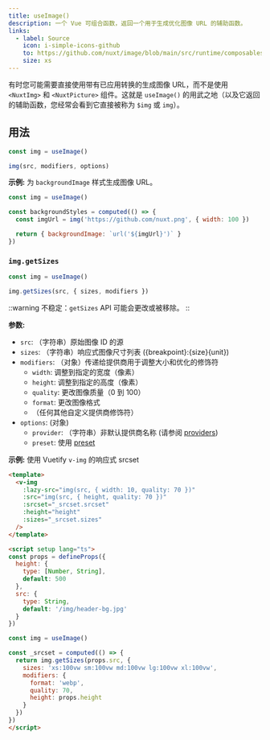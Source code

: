 ```yaml
---
title: useImage()
description: 一个 Vue 可组合函数，返回一个用于生成优化图像 URL 的辅助函数。
links:
  - label: Source
    icon: i-simple-icons-github
    to: https://github.com/nuxt/image/blob/main/src/runtime/composables.ts
    size: xs
---
```


有时您可能需要直接使用带有已应用转换的生成图像 URL，而不是使用 `<NuxtImg>` 和 `<NuxtPicture>` 组件。这就是 `useImage()` 的用武之地（以及它返回的辅助函数，您经常会看到它直接被称为 `$img` 或 `img`）。

## 用法

```js
const img = useImage()

img(src, modifiers, options)
```

**示例:** 为 `backgroundImage` 样式生成图像 URL。

```js
const img = useImage()

const backgroundStyles = computed(() => {
  const imgUrl = img('https://github.com/nuxt.png', { width: 100 })

  return { backgroundImage: `url('${imgUrl}')` }
})
```

### `img.getSizes`

```js
const img = useImage()

img.getSizes(src, { sizes, modifiers })
```

::warning
不稳定：`getSizes` API 可能会更改或被移除。
::

**参数:**

- `src`: （字符串）原始图像 ID 的源
- `sizes`: （字符串）响应式图像尺寸列表 ({breakpoint}:{size}{unit})
- `modifiers`: （对象）传递给提供商用于调整大小和优化的修饰符
  - `width`: 调整到指定的宽度（像素）
  - `height`: 调整到指定的高度（像素）
  - `quality`: 更改图像质量（0 到 100）
  - `format`: 更改图像格式
  - （任何其他自定义提供商修饰符）
- `options`: (对象)
  - `provider`: （字符串）非默认提供商名称 (请参阅 [providers](/get-started/configuration#providers))
  - `preset`: 使用 [preset](/get-started/configuration#presets)

**示例:** 使用 Vuetify `v-img` 的响应式 srcset

```html
<template>
  <v-img
    :lazy-src="img(src, { width: 10, quality: 70 })"
    :src="img(src, { height, quality: 70 })"
    :srcset="_srcset.srcset"
    :height="height"
    :sizes="_srcset.sizes"
  />
</template>

<script setup lang="ts">
const props = defineProps({
  height: {
    type: [Number, String],
    default: 500
  },
  src: {
    type: String,
    default: '/img/header-bg.jpg'
  }
})

const img = useImage()

const _srcset = computed(() => {
  return img.getSizes(props.src, {
    sizes: 'xs:100vw sm:100vw md:100vw lg:100vw xl:100vw',
    modifiers: {
      format: 'webp',
      quality: 70,
      height: props.height
    }
  })
})
</script>
```

